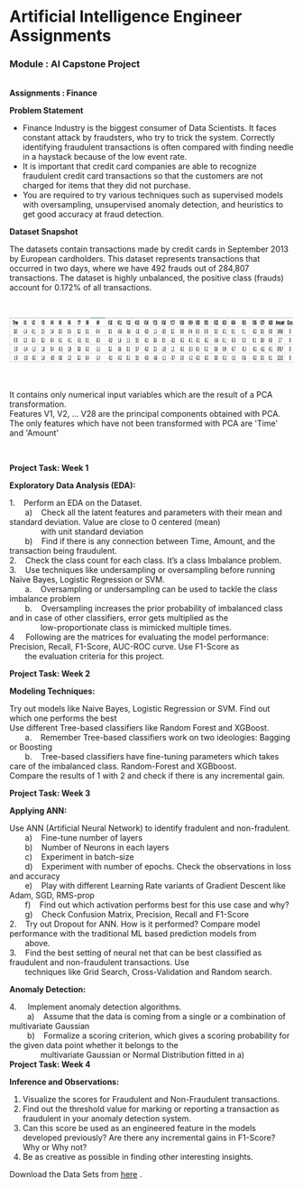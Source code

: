 <h1>Artificial Intelligence Engineer Assignments </h1>
<h3>Module : AI Capstone Project</h3><br>
<b>Assignments : Finance</b><br>

<div _ngcontent-ppr-c44="" class="ng-star-inserted"><div _ngcontent-ppr-c44="" class="project-information"><div _ngcontent-ppr-c44="" class="project-description sl-ck-editor">
<div _ngcontent-ppr-c44="">

<p><strong>Problem Statement</strong></p>

<ul>
	<li>Finance Industry is the biggest consumer of Data Scientists. It faces constant attack by fraudsters, who try to trick the system. Correctly identifying fraudulent transactions is often compared with finding needle in a haystack because of the low event rate.&nbsp;</li>
	<li>It is important that credit card companies are able to recognize fraudulent credit card transactions so that the customers are not charged for items that they did not purchase.</li>
	<li>You are required to try various techniques such as supervised models with oversampling, unsupervised anomaly detection, and heuristics to get good accuracy at fraud detection.</li>
</ul>

<p><strong>Dataset Snapshot</strong></p>

<p>The datasets contain transactions made by credit cards in September 2013 by European cardholders. This dataset represents transactions that occurred in two days, where we have 492 frauds out of 284,807 transactions. The dataset is highly unbalanced, the positive class (frauds) account for 0.172% of all transactions.</p>

<p>&nbsp;</p>

<p><img alt="" height="80" src="1566546571_cap 2.png" width="1262"></p>

<p>&nbsp;</p>

<p>It contains only numerical input variables which are the result of a PCA transformation.&nbsp;<br>
Features V1, V2, ... V28 are the principal components obtained with PCA.&nbsp;<br>
The only features which have not been transformed with PCA are 'Time' and 'Amount'</p>

<p>&nbsp;</p>

<p><strong>Project Task: Week 1</strong></p>

<p><strong>Exploratory Data Analysis (EDA):</strong></p>

<p>1. &nbsp; &nbsp;Perform an EDA on the Dataset.<br>
&nbsp; &nbsp; &nbsp; &nbsp;a)&nbsp;&nbsp; &nbsp;Check all the latent features and parameters with their mean and standard deviation. Value are close to 0 centered (mean)<br>
&nbsp; &nbsp; &nbsp; &nbsp; &nbsp; &nbsp; &nbsp; with unit standard deviation<br>
&nbsp; &nbsp; &nbsp; &nbsp;b)&nbsp;&nbsp; &nbsp;Find if there is any connection between Time, Amount, and the transaction being fraudulent.<br>
2. &nbsp; &nbsp;Check the class count for each class. It’s a class Imbalance problem.<br>
3. &nbsp; &nbsp;Use techniques like undersampling or oversampling before running Naïve Bayes, Logistic Regression or SVM.<br>
&nbsp; &nbsp; &nbsp; &nbsp;a.&nbsp;&nbsp; &nbsp;Oversampling or undersampling can be used to tackle the class imbalance problem<br>
&nbsp; &nbsp; &nbsp; &nbsp;b.&nbsp;&nbsp; &nbsp;Oversampling increases the prior probability of imbalanced class and in case of other classifiers, error gets multiplied as the&nbsp;<br>
&nbsp; &nbsp; &nbsp; &nbsp; &nbsp; &nbsp; &nbsp; low-proportionate class is mimicked multiple times.<br>
4 &nbsp; &nbsp; Following are the matrices for evaluating the model performance: Precision, Recall, F1-Score, AUC-ROC curve. Use F1-Score as<br>
&nbsp; &nbsp; &nbsp; &nbsp;the evaluation criteria for this project.</p>

<p><strong>Project Task: Week 2</strong></p>

<p><strong>Modeling Techniques:</strong></p>

<p>Try out models like Naive Bayes, Logistic Regression or SVM. Find out which one performs the best<br>
Use different Tree-based classifiers like Random Forest and XGBoost.&nbsp;<br>
&nbsp; &nbsp; &nbsp; &nbsp;a.&nbsp;&nbsp; &nbsp;Remember Tree-based classifiers work on two ideologies: Bagging or Boosting<br>
&nbsp; &nbsp; &nbsp; &nbsp;b.&nbsp;&nbsp; &nbsp;Tree-based classifiers have fine-tuning parameters which takes care of the imbalanced class. Random-Forest and XGBboost.<br>
Compare the results of 1 with 2 and check if there is any incremental gain.</p>

<p><strong>Project Task: Week 3</strong></p>

<p><strong>Applying ANN:</strong></p>

<p>Use ANN (Artificial Neural Network) to identify fradulent&nbsp;and non-fradulent.<br>
&nbsp; &nbsp; &nbsp; &nbsp;a)&nbsp;&nbsp; &nbsp;Fine-tune number of layers<br>
&nbsp; &nbsp; &nbsp; &nbsp;b)&nbsp;&nbsp; &nbsp;Number of Neurons in each layers<br>
&nbsp; &nbsp; &nbsp; &nbsp;c)&nbsp;&nbsp; &nbsp;Experiment in batch-size<br>
&nbsp; &nbsp; &nbsp; &nbsp;d)&nbsp;&nbsp; &nbsp;Experiment with number of epochs. Check the observations in loss and accuracy<br>
&nbsp; &nbsp; &nbsp; &nbsp;e)&nbsp;&nbsp; &nbsp;Play with different Learning Rate variants of Gradient Descent like Adam, SGD, RMS-prop<br>
&nbsp; &nbsp; &nbsp; &nbsp;f) &nbsp; &nbsp;Find out which activation performs best for this use case and why?<br>
&nbsp; &nbsp; &nbsp; &nbsp;g)&nbsp;&nbsp; &nbsp;Check Confusion Matrix, Precision, Recall and F1-Score<br>
2. &nbsp; &nbsp;Try out Dropout for ANN. How is it performed? Compare model performance with the traditional ML based prediction models from<br>
&nbsp; &nbsp; &nbsp; &nbsp;above.&nbsp;<br>
3. &nbsp; &nbsp;Find the best setting of neural net that can be best classified as fraudulent and non-fraudulent transactions. Use<br>
&nbsp; &nbsp; &nbsp; &nbsp;techniques like Grid Search, Cross-Validation and Random search.</p>

<p><strong>Anomaly Detection:</strong></p>

<p>4. &nbsp; &nbsp; Implement anomaly detection algorithms.<br>
&nbsp; &nbsp; &nbsp; &nbsp; a)&nbsp;&nbsp; &nbsp;Assume that the data is coming from a single or a combination of multivariate Gaussian<br>
&nbsp; &nbsp; &nbsp; &nbsp; b)&nbsp;&nbsp; &nbsp;Formalize a scoring criterion, which gives a scoring probability for the given data point whether it belongs to the<br>
&nbsp; &nbsp; &nbsp; &nbsp; &nbsp; &nbsp; &nbsp; multivariate Gaussian or Normal Distribution fitted in a)<br>
<strong>Project Task: Week 4</strong></p>

<p><strong>Inference and Observations:</strong></p>

<ol>
	<li>Visualize the scores for Fraudulent and Non-Fraudulent transactions.</li>
	<li>Find out the threshold value for marking or reporting a transaction as fraudulent in your anomaly detection system.</li>
	<li>Can this score be used as an engineered feature in the models developed previously? Are there any incremental gains in F1-Score? Why or Why not?</li>
	<li>Be as creative as possible in finding other interesting insights.</li>
</ol>

<p>Download the Data Sets from <a href="https://www.dropbox.com/s/6z5jxcqaqipxiun/Project%202-Finance-Datasets.zip?dl=0" target="_blank">here</a> .<br>
&nbsp;</p>
</div></div></div>
</div></app-project-footer></div>